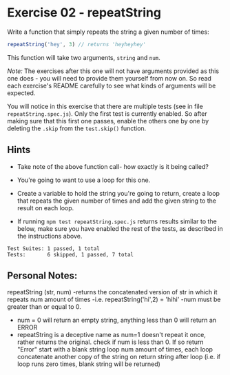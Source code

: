 # Exercise 02 - repeatString

Write a function that simply repeats the string a given number of times:

```javascript
repeatString('hey', 3) // returns 'heyheyhey'
```

This function will take two arguments, `string` and `num`.

*Note:* The exercises after this one will not have arguments provided as this one does - you will need to provide them yourself from now on. So read each exercise's README carefully to see what kinds of arguments will be expected.

You will notice in this exercise that there are multiple tests (see in file `repeatString.spec.js`). Only the first test is currently enabled. So after making sure that this first one passes, enable the others one by one by deleting the `.skip` from the `test.skip()` function.


## Hints

- Take note of the above function call- how exactly is it being called?

- You're going to want to use a loop for this one.

- Create a variable to hold the string you're going to return, create a loop that repeats the given number of times and add the given string to the result on each loop.

- If running `npm test repeatString.spec.js` returns results similar to the below, make sure you have enabled the rest of the tests, as described in the instructions above.

```
Test Suites: 1 passed, 1 total
Tests:       6 skipped, 1 passed, 7 total
```

## Personal Notes:
repeatString (str, num)
-returns the concatenated version of str in which it repeats num amount of times
-i.e. repeatString('hi',2) = 'hihi'
-num must be greater than or equal to 0.
- num = 0 will return an empty string, anything less than 0 will return an ERROR
- repeatString is a deceptive name as num=1 doesn't repeat it once, rather returns the original.
check if num is less than 0. If so return "Error"
start with a blank string
loop num amount of times,  each loop concatenate another copy of the string on
return string after loop (i.e. if loop runs zero times, blank string will be returned)